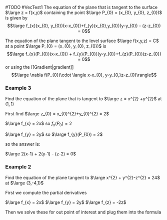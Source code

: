 #TODO #VecTest1 
The equation of the plane that is tangent to the surface $\large z = f(x,y)$ containing the point $\large P_{0} = (x_{0}, y_{0}, z_{0})$ is given by$$\large f_{x}(x_{0}, y_{0})(x-x_{0})+f_{y}(x_{0},y_{0})(y-y_{0}) - (z-z_{0}) = 0$$


The equation of the plane tangent to the level surface $\large f(x,y,z) = C$  at a point $\large P_{0} = (x_{0}, y_{0}, z_{0})$ is$$\large f_{x}(P_{0})(x-x_{0}) + f_{y}(P_{0})(y-y_{0})+f_{z}(P_{0})(z-z_{0}) = 0$$
or using the [[Gradient|gradient]]
$$\large \nabla f(P_{0})\cdot \langle x-x_{0}, y-y_{0,}z-z_{0}\rangle$$


### Example 3

Find the equation of the plane that is tangent to
$\large z = x^{2} +y^{2}$  at  $(1,1)$ 

First find $\large z_{0} = x_{0}^{2}+y_{0}^{2} = 2$

$\large f_{x} = 2x$  so $f_{x}(P_{0}) = 2$

$\large f_{y} = 2y$  so  $\large f_{y}(P_{0}) = 2$

so the answer is:

$\large 2(x-1) + 2(y-1) - (z-2) = 0$

### Example 2

Find the equation of the plane tangent to
$\large x^{2} + y^{2}-z^{2} = 24$ at $\large (3,-4,1)$

First we compute the partial derivatives

$\large f_{x} = 2x$
$\large f_{y} = 2y$
$\large f_{z} = -2z$

Then we solve these for out point of interest and plug them into the formula


